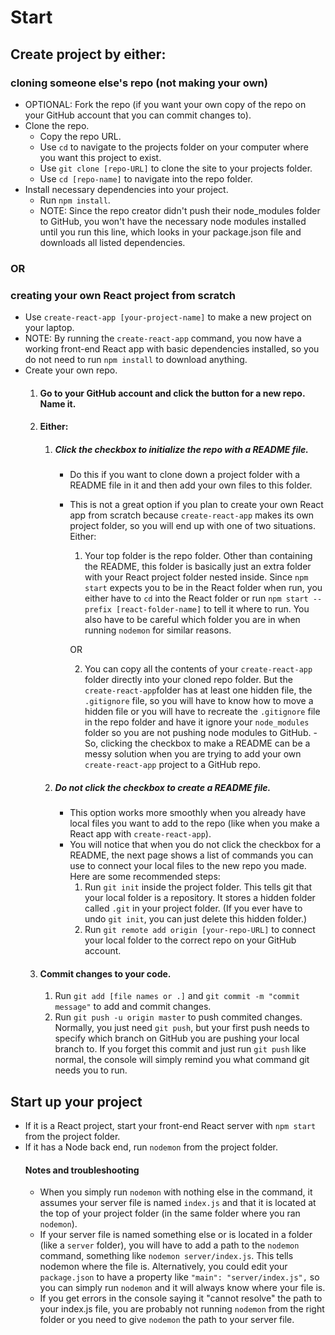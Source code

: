 # Start

## Create project by either:

### cloning someone else's repo (not making your own)
- OPTIONAL: Fork the repo (if you want your own copy of the repo on your GitHub account that you can commit changes to).
- Clone the repo.
    - Copy the repo URL.
    - Use `cd` to navigate to the projects folder on your computer where you want this project to exist.
    - Use `git clone [repo-URL]` to clone the site to your projects folder.
    - Use `cd [repo-name]` to navigate into the repo folder.
- Install necessary dependencies into your project.
    - Run `npm install`. 
    - NOTE: Since the repo creator didn't push their node_modules folder to GitHub, you won't have the necessary node modules installed until you run this line, which looks in your package.json file and downloads all listed dependencies.

### OR

### creating your own React project from scratch
- Use `create-react-app [your-project-name]` to make a new project on your laptop.
- NOTE: By running the `create-react-app` command, you now have a working front-end React app with basic dependencies installed, so you do not need to run `npm install` to download anything.
- Create your own repo.
    1. #### Go to your GitHub account and click the button for a new repo. Name it.
    1. #### Either:
        1. ##### Click the checkbox to initialize the repo with a README file.
            - Do this if you want to clone down a project folder with a README file in it and then add your own files to this folder.
            - This is not a great option if you plan to create your own React app from scratch because `create-react-app` makes its own project folder, so you will end up with one of two situations. Either:
                1. Your top folder is the repo folder. Other than containing the README, this folder is basically just an extra folder with your React project folder nested inside. Since `npm start` expects you to be in the React folder when run, you either have to `cd` into the React folder or run `npm start --prefix [react-folder-name]` to tell it where to run. You also have to be careful which folder you are in when running `nodemon` for similar reasons.
                
                OR
                
                2. You can copy all the contents of your `create-react-app` folder directly into your cloned repo folder. But the `create-react-app`folder has at least one hidden file, the `.gitignore` file, so you will have to know how to move a hidden file or you will have to recreate the `.gitignore` file in the repo folder and have it ignore your `node_modules` folder so you are not pushing node modules to GitHub.
            -So, clicking the checkbox to make a README can be a messy solution when you are trying to add your own `create-react-app` project to a GitHub repo.
        1. ##### Do not click the checkbox to create a README file.
            - This option works more smoothly when you already have local files you want to add to the repo (like when you make a React app with `create-react-app`).
            - You will notice that when you do not click the checkbox for a README, the next page shows a list of commands you can use to connect your local files to the new repo you made. Here are some recommended steps:
                1. Run `git init` inside the project folder. This tells git that your local folder is a repository. It stores a hidden folder called `.git` in your project folder. (If you ever have to undo `git init`, you can just delete this hidden folder.) 
                1. Run `git remote add origin [your-repo-URL]` to connect your local folder to the correct repo on your GitHub account.
    1. #### Commit changes to your code.
        1. Run `git add [file names or .]` and `git commit -m "commit message"` to add and commit changes.
        1. Run `git push -u origin master` to push commited changes. Normally, you just need `git push`, but your first push needs to specify which branch on GitHub you are pushing your local branch to. If you forget this commit and just run `git push` like normal, the console will simply remind you what command git needs you to run.


## Start up your project
- If it is a React project, start your front-end React server with `npm start` from the project folder.
- If it has a Node back end, run `nodemon` from the project folder. 
    #### Notes and troubleshooting
    - When you simply run `nodemon` with nothing else in the command, it assumes your server file is named `index.js` and that it is located at the top of your project folder (in the same folder where you ran `nodemon`). 
    - If your server file is named something else or is located in a folder (like a `server` folder), you will have to add a path to the `nodemon` command, something like `nodemon server/index.js`. This tells nodemon where the file is. Alternatively, you could edit your `package.json` to have a property like `"main": "server/index.js",` so you can simply run `nodemon` and it will always know where your file is.
    - If you get errors in the console saying it "cannot resolve" the path to your index.js file, you are probably not running `nodemon` from the right folder or you need to give `nodemon` the path to your server file.